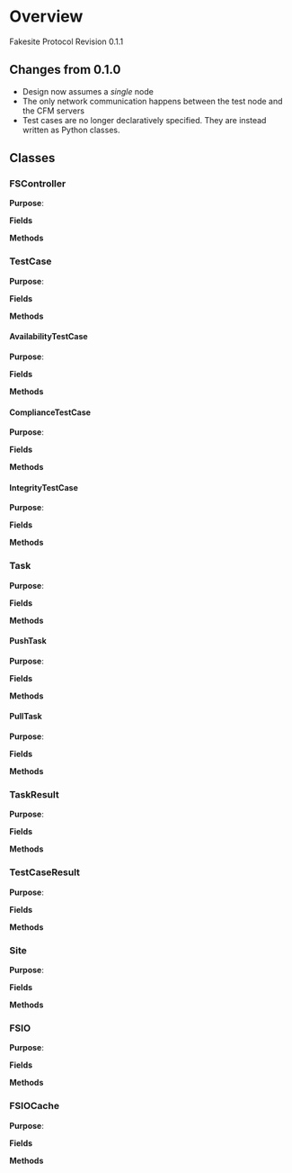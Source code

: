 # Overview

Fakesite Protocol Revision 0.1.1

## Changes from 0.1.0

* Design now assumes a *single* node
* The only network communication happens between the test node and the
  CFM servers
* Test cases are no longer declaratively specified. They are instead
  written as Python classes.

## Classes

### <a name="FSController"></a> FSController

**Purpose**:

**Fields**

**Methods**

### <a name="TestCase"></a> TestCase

**Purpose**:

**Fields**

**Methods**

#### <a name="AvailabilityTestCase"></a> AvailabilityTestCase

**Purpose**:

**Fields**

**Methods**

#### <a name="ComplianceTestCase"></a> ComplianceTestCase

**Purpose**:

**Fields**

**Methods**

#### <a name="IntegrityTestCase"></a> IntegrityTestCase

**Purpose**:

**Fields**

**Methods**

### <a name="Task"></a> Task

**Purpose**:

**Fields**

**Methods**

#### <a name="PushTask"></a> PushTask

**Purpose**:

**Fields**

**Methods**

#### <a name="PullTask"></a> PullTask

**Purpose**:

**Fields**

**Methods**

### <a name="TaskResult"></a> TaskResult

**Purpose**:

**Fields**

**Methods**

### <a name="TestCaseResult"></a> TestCaseResult

**Purpose**:

**Fields**

**Methods**

### <a name="Site"></a>Site

**Purpose**:

**Fields**

**Methods**

### <a name="FSIO"></a> FSIO

**Purpose**:

**Fields**

**Methods**

### <a name="FSIOCache"> FSIOCache

**Purpose**:

**Fields**

**Methods**
